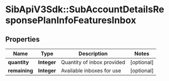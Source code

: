 # SibApiV3Sdk::SubAccountDetailsResponsePlanInfoFeaturesInbox

## Properties
Name | Type | Description | Notes
------------ | ------------- | ------------- | -------------
**quantity** | **Integer** | Quantity of inbox provided | [optional] 
**remaining** | **Integer** | Available inboxes for use | [optional] 


